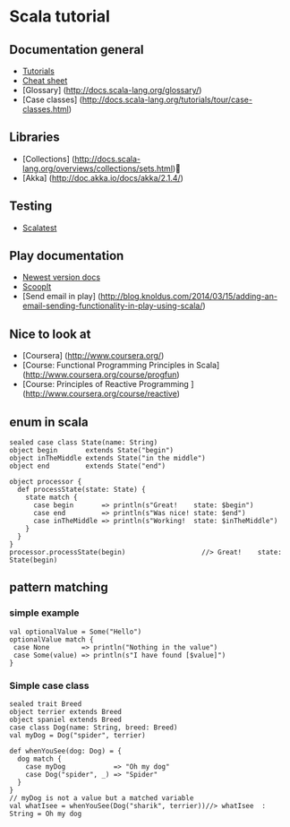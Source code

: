 # Scala tutorial

## Documentation general

* [Tutorials](http://docs.scala-lang.org/tutorials/)
* [Cheat sheet](http://docs.scala-lang.org/cheatsheets/)
* [Glossary] (http://docs.scala-lang.org/glossary/)
* [Case classes] (http://docs.scala-lang.org/tutorials/tour/case-classes.html)

## Libraries

* [Collections] (http://docs.scala-lang.org/overviews/collections/sets.html)
* [Akka]        (http://doc.akka.io/docs/akka/2.1.4/)

## Testing

* [Scalatest](http://www.scalatest.org/)

## Play documentation

*  [Newest version docs](http://www.playframework.com/documentation)
*  [ScoopIt](http://www.scoop.it/t/playframework)
*  [Send email in play] (http://blog.knoldus.com/2014/03/15/adding-an-email-sending-functionality-in-play-using-scala/)

## Nice to look at

* [Coursera] (http://www.coursera.org/)
 * [Course: Functional Programming Principles in Scala] (http://www.coursera.org/course/progfun)
 * [Course: Principles of Reactive Programming ]        (http://www.coursera.org/course/reactive)

## enum in scala

    sealed case class State(name: String)
    object begin       extends State("begin")
    object inTheMiddle extends State("in the middle")
    object end         extends State("end")

    object processor {
      def processState(state: State) {
        state match {
          case begin       => println(s"Great!    state: $begin")
          case end         => println(s"Was nice! state: $end")
          case inTheMiddle => println(s"Working!  state: $inTheMiddle")
        }
      }
    }
    processor.processState(begin)                   //> Great!    state: State(begin)




## pattern matching

### simple example


    val optionalValue = Some("Hello")
    optionalValue match {
     case None        => println("Nothing in the value")
     case Some(value) => println(s"I have found [$value]")
    }


### Simple case class


    sealed trait Breed
    object terrier extends Breed
    object spaniel extends Breed
    case class Dog(name: String, breed: Breed)
    val myDog = Dog("spider", terrier)                
    
    def whenYouSee(dog: Dog) = {
      dog match {
        case myDog            => "Oh my dog"
        case Dog("spider", _) => "Spider"
      }
    }                                                 
    // myDog is not a value but a matched variable
    val whatIsee = whenYouSee(Dog("sharik", terrier))//> whatIsee  : String = Oh my dog


